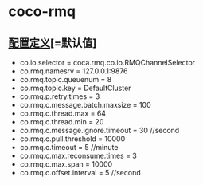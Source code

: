 coco-rmq
======================


## [配置定义](src/main/java/coca/rmq/RMQConst.java)[=默认值]
- co.io.selector = coca.rmq.co.io.RMQChannelSelector
- co.rmq.namesrv = 127.0.0.1:9876
- co.rmq.topic.queuenum = 8
- co.rmq.topic.key = DefaultCluster
- co.rmq.p.retry.times = 3
- co.rmq.c.message.batch.maxsize = 100
- co.rmq.c.thread.max = 64
- co.rmq.c.thread.min = 20
- co.rmq.c.message.ignore.timeout = 30 //second
- co.rmq.c.pull.threshold = 10000
- co.rmq.c.timeout = 5 //minute
- co.rmq.c.max.reconsume.times = 3 
- co.rmq.c.max.span = 10000
- co.rmq.c.offset.interval = 5 //second



